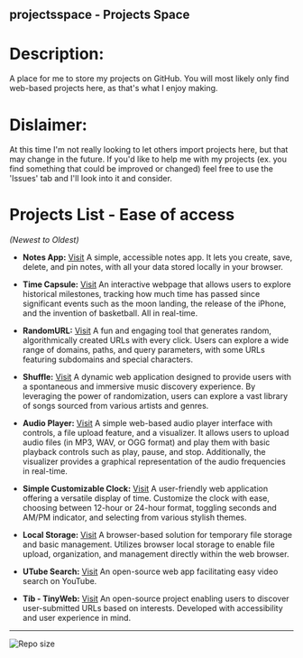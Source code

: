 ## projectsspace - Projects Space
# Description:
A place for me to store my projects on GitHub. You will most likely only find web-based projects here, as that's what I enjoy making.

# Dislaimer:
At this time I'm not really looking to let others import projects here, but that may change in the future.
If you'd like to help me with my projects (ex. you find something that could be improved or changed) feel free to use the 'Issues' tab and I'll look into it and consider.

# Projects List - Ease of access
*(Newest to Oldest)*
  
- **Notes App:** [Visit](https://duffin.neocities.org/notesapp/notes)
  A simple, accessible notes app. It lets you create, save, delete, and pin notes, with all your data stored locally in your browser.

- **Time Capsule:** [Visit](https://duffin.neocities.org/timecapsule)
  An interactive webpage that allows users to explore historical milestones, tracking how much time has passed since significant events such as the moon landing, the release of the iPhone, and the invention of basketball. All in real-time.

- **RandomURL:** [Visit](https://duffin.neocities.org/randomurl)
  A fun and engaging tool that generates random, algorithmically created URLs with every click. Users can explore a wide range of domains, paths, and query parameters, with some URLs featuring subdomains and special characters.

- **Shuffle:** [Visit](https://duffin.neocities.org/shuffle/play)
  A dynamic web application designed to provide users with a spontaneous and immersive music discovery experience. By leveraging the power of randomization, users can explore a vast library of songs sourced from various artists and genres.

- **Audio Player:** [Visit](https://duffin.neocities.org/audioplayer/listen)
  A simple web-based audio player interface with controls, a file upload feature, and a visualizer. It allows users to upload audio files (in MP3, WAV, or OGG format) and play them with basic playback controls such as play, pause, and stop. Additionally, the visualizer provides a graphical representation of the audio frequencies in real-time.

- **Simple Customizable Clock:** [Visit](https://duffin.neocities.org/clock/home)
  A user-friendly web application offering a versatile display of time. Customize the clock with ease, choosing between 12-hour or 24-hour format, toggling seconds and AM/PM indicator, and selecting from various stylish themes.

- **Local Storage:** [Visit](https://duffin.neocities.org/localstorage/new)
  A browser-based solution for temporary file storage and basic management. Utilizes browser local storage to enable file upload, organization, and management directly within the web browser.

- **UTube Search:** [Visit](https://duffin.neocities.org/utubesearch/home)
  An open-source web app facilitating easy video search on YouTube.

- **Tib - TinyWeb:** [Visit](https://duffin.neocities.org/tinyweb/home)
  An open-source project enabling users to discover user-submitted URLs based on interests. Developed with accessibility and user experience in mind.

---

![Repo size](https://img.shields.io/github/repo-size/4uffin/projectsspace?style=flat-square&label=Repository%20Size)
